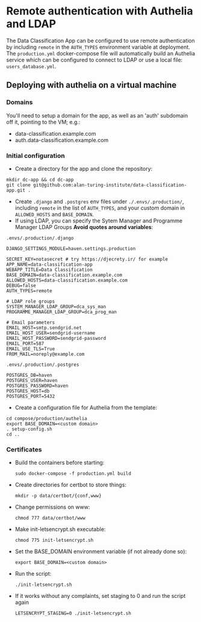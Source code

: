 # Remote authentication with Authelia and LDAP
The Data Classification App can be configured to use remote authentication by including `remote` in the `AUTH_TYPES` environment variable at deployment. The `production.yml` docker-compose file will automatically build an Authelia service which can be configured to connect to LDAP or use a local file: `users_database.yml`.

## Deploying with authelia on a virtual machine

### Domains
You'll need to setup a domain for the app, as well as an 'auth' subdomain off it, pointing to the VM; e.g.:
* data-classification.example.com
* auth.data-classification.example.com

### Initial configuration
* Create a directory for the app and clone the repository:
```
mkdir dc-app && cd dc-app
git clone git@github.com:alan-turing-institute/data-classification-app.git .
```
* Create `.django` and `.postgres` env files under `./.envs/.production/`, including `remote` in the list of `AUTH_TYPES`, and your custom domain in `ALLOWED_HOSTS` and `BASE_DOMAIN`. 
* If using LDAP, you can specify the Sytem Manager and Programme Manager LDAP Groups
**Avoid quotes around variables**:

`.envs/.production/.django`
```
DJANGO_SETTINGS_MODULE=haven.settings.production

SECRET_KEY=notasecret # try https://djecrety.ir/ for example
APP_NAME=data-classification-app
WEBAPP_TITLE=Data Classification
BASE_DOMAIN=data-classification.example.com
ALLOWED_HOSTS=data-classification.example.com
DEBUG=false
AUTH_TYPES=remote

# LDAP role groups
SYSTEM_MANAGER_LDAP_GROUP=dca_sys_man
PROGRAMME_MANAGER_LDAP_GROUP=dca_prog_man

# Email parameters
EMAIL_HOST=smtp.sendgrid.net
EMAIL_HOST_USER=sendgrid-username
EMAIL_HOST_PASSWORD=sendgrid-password
EMAIL_PORT=587
EMAIL_USE_TLS=True
FROM_MAIL=noreply@example.com
```

`.envs/.production/.postgres`
```
POSTGRES_DB=haven
POSTGRES_USER=haven
POSTGRES_PASSWORD=haven
POSTGRES_HOST=db
POSTGRES_PORT=5432
```

* Create a configuration file for Authelia from the template:
```
cd compose/production/authelia
export BASE_DOMAIN=<custom domain>
. setup-config.sh
cd ..
```

### Certificates

* Build the containers before starting:

  `sudo docker-compose -f production.yml build`
* Create directories for certbot to store things:

  `mkdir -p data/certbot/{conf,www}`
* Change permissions on www:

  `chmod 777 data/certbot/www`
* Make init-letsencrypt.sh executable:

  `chmod 775 init-letsencrypt.sh`
* Set the BASE_DOMAIN environment variable (if not already done so):

  `export BASE_DOMAIN=<custom domain>`
* Run the script:
  
  `./init-letsencrypt.sh`
* If it works without any complaints, set staging to 0 and run the script again

  `LETSENCRYPT_STAGING=0 ./init-letsencrypt.sh`


